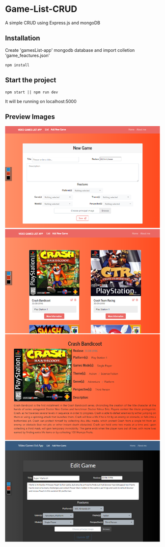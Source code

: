 # Game-List-CRUD
A simple CRUD using Express.js and mongoDB

## Installation

Create 'gamesList-app' mongodb database and import colletion 'game_feactures.json'
```
npm install
```

## Start the project

```
npm start || npm run dev
```
It will be running on localhost:5000

## Preview Images

![Add](https://github.com/reon150/Game-List-CRUD/blob/master/src/public/img/screen_shots/screenshot_add.png)
![List](https://github.com/reon150/Game-List-CRUD/blob/master/src/public/img/screen_shots/screenshot_list.png)
![One Game Info](https://github.com/reon150/Game-List-CRUD/blob/master/src/public/img/screen_shots/screenshot_infogame.png)
![Edit](https://github.com/reon150/Game-List-CRUD/blob/master/src/public/img/screen_shots/screenshot_edit.png)
